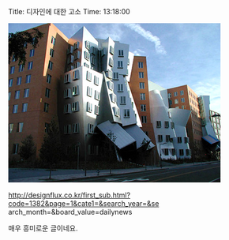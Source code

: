 Title: 디자인에 대한 고소
Time: 13:18:00

![](nj01_02_ez_.jpg)

http://designflux.co.kr/first_sub.html?code=1382&page=1&cate1=&search_year=&se
arch_month=&board_value=dailynews

  

매우 흥미로운 글이네요.

  

